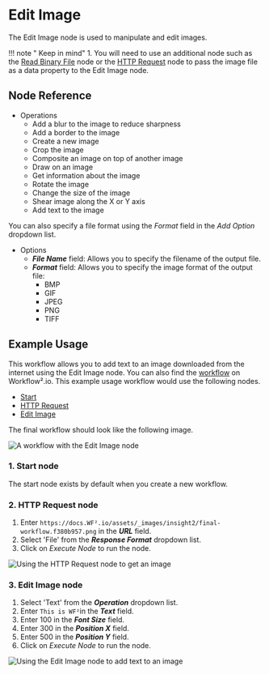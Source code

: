# Edit Image

The Edit Image node is used to manipulate and edit images.

!!! note " Keep in mind"
    1. You will need to use an additional node such as the [Read Binary File](/workflow/integrations/core-nodes/workflow-nodes-base.readBinaryFile/) node or the [HTTP Request](/workflow/integrations/core-nodes/workflow-nodes-base.httpRequest/) node to pass the image file as a data property to the Edit Image node.


## Node Reference

- Operations
	- Add a blur to the image to reduce sharpness
	- Add a border to the image
	- Create a new image
	- Crop the image
	- Composite an image on top of another image
	- Draw on an image
	- Get information about the image
	- Rotate the image
	- Change the size of the image
	- Shear image along the X or Y axis
	- Add text to the image

You can also specify a file format using the *Format* field in the *Add Option* dropdown list.

- Options
	- ***File Name*** field: Allows you to specify the filename of the output file.
	- ***Format*** field: Allows you to specify the image format of the output file:
		- BMP
		- GIF
		- JPEG
		- PNG
		- TIFF


## Example Usage

This workflow allows you to add text to an image downloaded from the internet using the Edit Image node. You can also find the [workflow](https://WF².io/workflows/591) on Workflow².io. This example usage workflow would use the following nodes.
- [Start](/workflow/integrations/core-nodes/workflow-nodes-base.start/)
- [HTTP Request](/workflow/integrations/core-nodes/workflow-nodes-base.httpRequest/)
- [Edit Image]()


The final workflow should look like the following image.

![A workflow with the Edit Image node](/_images/integrations/core-nodes/editimage/workflow.png)

### 1. Start node

The start node exists by default when you create a new workflow.


### 2. HTTP Request node

1. Enter `https://docs.WF².io/assets/_images/insight2/final-workflow.f380b957.png` in the ***URL*** field.
2. Select 'File' from the ***Response Format*** dropdown list.
3. Click on *Execute Node* to run the node.

![Using the HTTP Request node to get an image](/_images/integrations/core-nodes/editimage/httprequest_node.png)


### 3. Edit Image node

1. Select 'Text' from the ***Operation*** dropdown list.
2. Enter `This is WF²`in the ***Text*** field.
3. Enter 100 in the ***Font Size*** field.
4. Enter 300 in the ***Position X*** field.
5. Enter 500 in the ***Position Y*** field.
6. Click on *Execute Node* to run the node.

![Using the Edit Image node to add text to an image](/_images/integrations/core-nodes/editimage/editimage_node.png)
